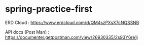 # spring-practice-first
 ERD Cloud : https://www.erdcloud.com/d/QM4szPXsX7cNQSSNB

 API docs (Post Man) : https://documenter.getpostman.com/view/26930335/2s93Y6re1j
